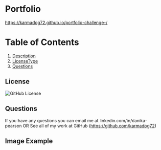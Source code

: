 # Portfolio
https://karmadog72.github.io/portfolio-challenge-/

  # Table of Contents
  1. [Description](#project-description)
  2. [LicenseType](#license)
  3. [Questions](#questions)

 
  ## License
  ![GitHub License](https://img.shields.io/badge/license-MIT-blue.svg)


  ## Questions
  If you have any questions you can email me at linkedin.com/in/danika-pearson OR
  See all of my work at GitHub (https://github.com/karmadog72)

  ## Image Example
